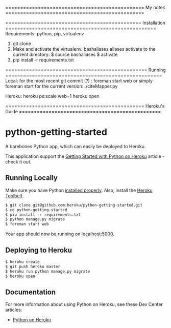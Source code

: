 
=============================================== My notes ===============================================

============================================== Installation ===================================================
Requirements: python, pip, virtualenv
1. git clone 
2. Make and activate the virtualenv. bashaliases aliases activate to the current directory:
    $ source bashaliases
    $ activate
3. pip install -r requirements.txt






================================================ Running =====================================================
Local:
for the most recent git commit (?) :
    foreman start web
        or simply
    foreman start
for the current version:
./citeMapper.py

Heroku:
heroku ps:scale web=1
heroku open








=============================================== Heroku's Guide ================================================

# python-getting-started

A barebones Python app, which can easily be deployed to Heroku.

This application support the [Getting Started with Python on Heroku](https://devcenter.heroku.com/articles/getting-started-with-python) article - check it out.

## Running Locally

Make sure you have Python [installed properly](http://install.python-guide.org).  Also, install the [Heroku Toolbelt](https://toolbelt.heroku.com/).

```sh
$ git clone git@github.com:heroku/python-getting-started.git
$ cd python-getting-started
$ pip install -r requirements.txt
$ python manage.py migrate
$ foreman start web
```

Your app should now be running on [localhost:5000](http://localhost:5000/).

## Deploying to Heroku

```sh
$ heroku create
$ git push heroku master
$ heroku run python manage.py migrate
$ heroku open
```

## Documentation

For more information about using Python on Heroku, see these Dev Center articles:

- [Python on Heroku](https://devcenter.heroku.com/categories/python)



